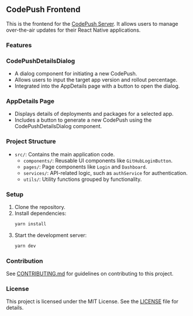 ## CodePush Frontend

This is the frontend for the [CodePush Server](https://github.com/nmengual/code-push-server). It allows users to manage over-the-air updates for their React Native applications.

### Features

### CodePushDetailsDialog
- A dialog component for initiating a new CodePush.
- Allows users to input the target app version and rollout percentage.
- Integrated into the AppDetails page with a button to open the dialog.

### AppDetails Page
- Displays details of deployments and packages for a selected app.
- Includes a button to generate a new CodePush using the CodePushDetailsDialog component.

### Project Structure
- `src/`: Contains the main application code.
  - `components/`: Reusable UI components like `GitHubLoginButton`.
  - `pages/`: Page components like `Login` and `Dashboard`.
  - `services/`: API-related logic, such as `authService` for authentication.
  - `utils/`: Utility functions grouped by functionality.

### Setup
1. Clone the repository.
2. Install dependencies:
   ```bash
   yarn install
   ```
3. Start the development server:
   ```bash
   yarn dev
   ```

### Contribution
See [CONTRIBUTING.md](CONTRIBUTING.md) for guidelines on contributing to this project.

### License
This project is licensed under the MIT License. See the [LICENSE](LICENSE) file for details.
